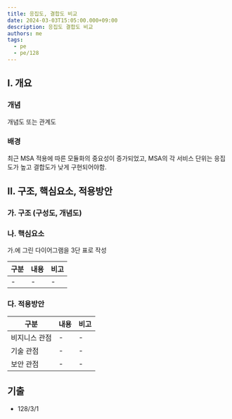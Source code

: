 ```yaml
---
title: 응집도, 결합도 비교
date: 2024-03-03T15:05:00.000+09:00
description: 응집도 결합도 비교
authors: me
tags:
  - pe
  - pe/128
---
```


## I. 개요

### 개념

개념도 또는 관계도

### 배경

최근 MSA 적용에 따른 모듈화의 중요성이 증가되었고, MSA의 각 서비스 단위는 응집도가 높고 결합도가 낮게 구현되어야함.

## II. 구조, 핵심요소, 적용방안

### 가. 구조 (구성도, 개념도)

### 나. 핵심요소

가.에 그린 다이어그램을 3단 표로 작성

| 구분 | 내용 | 비고 |
| ---- | ---- | ---- |
| -    | -    | -    |

### 다. 적용방안

| 구분          | 내용 | 비고 |
| ------------- | ---- | ---- |
| 비지니스 관점 | -    | -    |
| 기술 관점     | -    | -    |
| 보안 관점     | -    | -    |

## 기출

- 128/3/1
